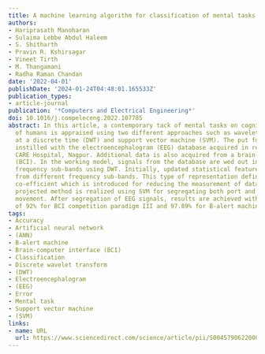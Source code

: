 ```yaml
---
title: A machine learning algorithm for classification of mental tasks
authors:
- Hariprasath Manoharan
- Sulaima Lebbe Abdul Haleem
- S. Shitharth
- Pravin R. Kshirsagar
- Vineet Tirth
- M. Thangamani
- Radha Raman Chandan
date: '2022-04-01'
publishDate: '2024-01-24T04:48:01.165533Z'
publication_types:
- article-journal
publication: '*Computers and Electrical Engineering*'
doi: 10.1016/j.compeleceng.2022.107785
abstract: In this article, a contemporary tack of mental tasks on cognitive parts
  of humans is appraised using two different approaches such as wavelet transforms
  at a discrete time (DWT) and support vector machine (SVM). The put forth tack is
  instilled with the electroencephalogram (EEG) database acquired in real-time from
  CARE Hospital, Nagpur. Additional data is also acquired from a brain-computer interface
  (BCI). In the working model, signals from the database are wed out into different
  frequency sub-bands using DWT. Initially, updated statistical features are obtained
  from different frequency sub-bands. This type of representation defines the wavelet
  co-efficient which is introduced for reducing the measurement of data. Then, the
  projected method is realized using SVM for segregating both port and veracious hand
  movement. After segregation of EEG signals, results are achieved with an accuracy
  of 92% for BCI competition paradigm III and 97.89% for B-alert machine.
tags:
- Accuracy
- Artificial neural network
- (ANN)
- B-alert machine
- Brain-computer interface (BCI)
- Classification
- Discrete wavelet transform
- (DWT)
- Electroencephalogram
- (EEG)
- Error
- Mental task
- Support vector machine
- (SVM)
links:
- name: URL
  url: https://www.sciencedirect.com/science/article/pii/S0045790622000854
---
```

